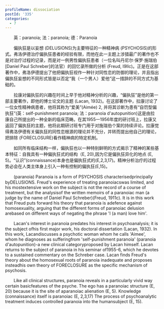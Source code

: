 ```yaml
---
profileName: dissociation
postId: '335'
categories:
  - 7
---
```

‌‌‌‌　　英：paranoia; 法：paranoia; 德：Paranoia


‌‌‌‌　　偏执狂是以妄想 (DELUSIONS)为主要特征的一种精神病 (PSYCHOSIS)的形式。弗洛伊德治疗偏执狂患者的经验有限，而他在此一主题上涉猎最广的著作也不是对治疗过程的记录，而是对一例男性偏执狂患者（一位名叫丹尼尔·保罗·施瑞伯[Daniel Paul Schreber]的法官）的回忆录所做的分析 (Freud, I9IIc)。正是在这部著作中，弗洛伊德提出了他把偏执狂视作一种针对同性恋的防御的理论，并且指出偏执狂妄想的不同形式皆是以否定“我（一个男人）爱他”这一措辞的不同方式为基础的。

‌‌‌‌　　拉康对偏执狂的兴趣在时间上早于他对精神分析的兴趣，“偏执狂”是他的第一部主要著作，即他的博士论文的主题 (Lacan, 1932)。在这部著作中，拉康讨论了一位女性精神病患者，他将其称为“爱美”(Aimée) 2, 并将其诊断为患有“自罚型偏执狂”(英：self-punishment paranoia; 法：paranoia d'autopunition)这是由拉康自己所提出的一种全新的临床范畴。在其1955一1956年度的研讨班上，拉康又返回了偏执狂的主题，他将此期研讨班专门用于对施瑞伯个案的持续评论。拉康觉得弗洛伊德有关偏执狂的同性恋根源的理论并不充分，并转而提出他自己的理论，把排除 (FORECLOSURE)看作精神病的特定机制。

‌‌‌‌　　如同所有临床结构一样，偏执狂也以一种特别鲜明的方式揭示了精神的某些基本特征：自我具有一种偏执狂式的结构（E, 20),因为它是偏执狂异化的地点 (E, 5)。“认识”(connaissance)本身也是偏执狂式的(E,2,3,17)。精神分析治疗的过程势必会在人类主体身上引入一种有控制的偏执狂(E,15)。


‌‌‌‌　　(paranoia) Paranoia is a form of PSYCHOSIS characterisedprincipally byDELUSIONS. Freud's experience of treating paranoiacswas limited, and his mostextensive work on the subject is not the record of a course of treatment, but the analysisof the written memoirs of a paranoiac man (a judge by the name of Daniel Paul Schreber)(Freud, 1911c). It is in this work that Freud puts forward his theory that paranoia is adefence against homosexuality, arguing that the different forms of paranoiac delusion arebased on different ways of negating the phrase 'I (a man) love him'.

‌‌‌‌　　Lacan's interest in paranoia predates his interest in psychoanalysis; it is the subject ofhis first major work, his doctoral dissertation (Lacan, 1932). In this work, Lacandiscusses a psychotic woman whom he calls 'Aimee', whom he diagnoses as sufferingfrom 'self-punishment paranoia' (paranoia d'autopunition)-a new clinical categoryproposed by Lacan himself. Lacan returns to the subject of paranoia in his seminar of1955-6, which he devotes to a sustained commentary on the Schreber case. Lacan finds Freud's theory about the homosexual roots of paranoia inadequate and proposes insteadhis own theory of FORECLOSURE as the specific mechanism of psychosis.

‌‌‌‌　　Like all clinical structures, paranoia reveals in a particularly vivid way certain basicfeatures of the psyche. The ego has a paranoiac structure (E, 20) because it is the site of aparanoiac alienation (E, 5). Knowledge (connaissance) itself is paranoiac (E, 2,3,17) The process of psychoanalytic treatment induces controlled paranoia into the humansubject (E, 15).

